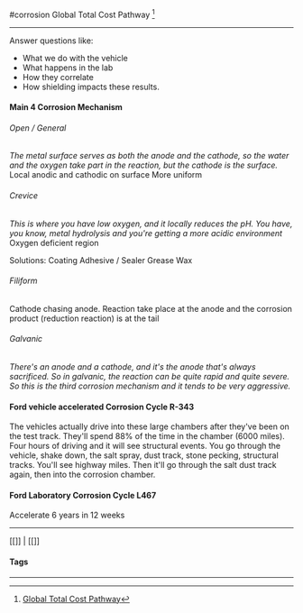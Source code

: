 #corrosion
Global Total Cost Pathway [^1]
***

Answer questions like:
 - What we do with the vehicle
 - What happens in the lab
 - How they correlate
 - How shielding impacts these results.

#### Main 4 Corrosion Mechanism

###### Open \/ General
*The metal surface serves as both the anode and the cathode, so the water and the oxygen take part in the reaction, but the cathode is the surface.*
Local anodic and cathodic on surface
More uniform
###### Crevice
*This is where you have low oxygen, and it locally reduces the pH.
You have, you know, metal hydrolysis and you're getting a more acidic environment*
Oxygen deficient region

Solutions:
	Coating
	Adhesive / Sealer
	Grease
	Wax
###### Filiform
Cathode chasing anode.
Reaction take place at the anode and the corrosion product (reduction reaction) is at the tail

###### Galvanic
*There's an anode and a cathode, and it's the anode that's always sacrificed.
So in galvanic, the reaction can be quite rapid and quite severe. So this is the third corrosion mechanism and it tends to be very aggressive.*



#### Ford vehicle accelerated Corrosion Cycle R-343
The vehicles actually drive into these large chambers after they've been on the test track.
They'll spend 88% of the time in the chamber  (6000 miles).
Four hours of driving and it will see structural events.
You go through the vehicle, shake down, the salt spray, dust track, stone pecking, structural tracks. You'll see highway miles. Then it'll go through the salt dust track again, then into the corrosion chamber.


#### Ford Laboratory Corrosion Cycle L467
Accelerate 6 years in 12 weeks




***
[[]] | [[]]
#### Tags
***
[^1]: [Global Total Cost Pathway](https://degreed.com/pathway/3pm7ejxz9n/pathway?newWindow=true)
